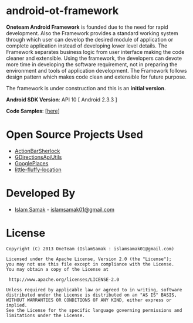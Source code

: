 android-ot-framework
====================

__Oneteam Android Framework__ is founded due to the need for rapid development. Also the Framework
provides a standard working system through which user can develop the desired module of
application or complete application instead of developing lower level details. The Framework
separates business logic from user interface making the code cleaner and extensible. Using the
framework, the developers can devote more time in developing the software requirement, not in
preparing the environment and tools of application development. The Framework follows design
pattern which makes code clean and extensible for future purpose.

The framework is under construction and this is an __initial version__.

__Android SDK Version__: API 10 [ Android 2.3.3 ]

__Code Samples__: [[here]](https://github.com/islamsamak/aqarmap-sample)

Open Source Projects Used
=========================

* [ActionBarSherlock](https://github.com/JakeWharton/ActionBarSherlock)
* [GDirectionsApiUtils](https://github.com/MathiasSeguy-Android2EE/GDirectionsApiUtils)
* [GooglePlaces](https://github.com/karnshah8890/googleapi)
* [little-fluffy-location](https://github.com/inactivist/little-fluffy-location-library)

Developed By
============

* [Islam Samak](https://eg.linkedin.com/pub/islam-samak/48/20b/19a/) - <islamsamak01@gmail.com>

License
=======

    Copyright (C) 2013 OneTeam (IslamSamak : islamsamak01@gmail.com)
 
    Licensed under the Apache License, Version 2.0 (the "License");
    you may not use this file except in compliance with the License.
    You may obtain a copy of the License at
 
     http://www.apache.org/licenses/LICENSE-2.0
 
    Unless required by applicable law or agreed to in writing, software
    distributed under the License is distributed on an "AS IS" BASIS,
    WITHOUT WARRANTIES OR CONDITIONS OF ANY KIND, either express or implied.
    See the License for the specific language governing permissions and
    limitations under the License.

